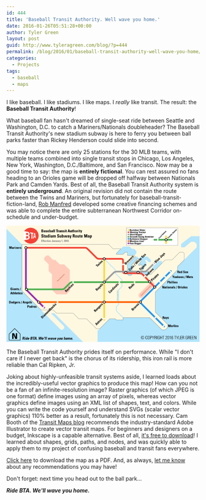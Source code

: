 ```yaml
---
id: 444
title: 'Baseball Transit Authority. Well wave you home.'
date: 2016-01-26T05:51:28+00:00
author: Tyler Green
layout: post
guid: http://www.tyleragreen.com/blog/?p=444
permalink: /blog/2016/01/baseball-transit-authority-well-wave-you-home/
categories:
  - Projects
tags:
  - baseball
  - maps
---
```

I like baseball. I like stadiums. I like maps. I _really_ like transit. The result: the **Baseball Transit Authority**!

What baseball fan hasn't dreamed of single-seat ride between Seattle and Washington, D.C. to catch a Mariners/Nationals doubleheader? The Baseball Transit Authority's new stadium subway is here to ferry you between ball parks faster than Rickey Henderson could slide into second.

You may notice there are only 25 stations for the 30 MLB teams, with multiple teams combined into single transit stops in Chicago, Los Angeles, New York, Washington, D.C./Baltimore, and San Francisco. Now may be a good time to say: the map is **entirely fictional**. You can rest assured no fans heading to an Orioles game will be dropped off halfway between Nationals Park and Camden Yards. Best of all, the Baseball Transit Authority system is **entirely underground**. An original revision did not contain the route between the Twins and Mariners, but fortunately for baseball-transit-fiction-land, <a href="http://mlb.mlb.com/mlb/history/mlb_history_people.jsp?story=com_bio_10" target="_blank">Rob Manfred</a> developed some creative financing schemes and was able to complete the entire subterranean Northwest Corridor on-schedule and under-budget.

<div style="text-align:center"><img src="/assets/img/2016-01-26/bta_map.png" alt="Baseball Transit Authority Subway Map"></div>

The Baseball Transit Authority prides itself on performance. While "I don't care if I never get back" is the chorus of its ridership, this iron rail is more reliable than Cal Ripken, Jr.

Joking about highly-unfeasible transit systems aside, I learned loads about the incredibly-useful vector graphics to produce this map! How can you not be a fan of an infinite-resolution image? Raster graphics (of which JPEG is one format) define images using an array of pixels, whereas vector graphics define images using an XML list of shapes, text, and colors. While you can write the code yourself and understand SVGs (scalar vector graphics) 110% better as a result, fortunately this is not necessary. Cam Booth of the <a href="http://transitmaps.tumblr.com/" target="_blank">Transit Maps blog</a> recommends the industry-standard Adobe Illustrator to create vector transit maps. For beginners and designers on a budget, Inkscape is a capable alternative. Best of all, <a href="https://inkscape.org/en/download/" target="_blank">it's free to download</a>! I learned about shapes, grids, paths, and nodes, and was quickly able to apply them to my project of confusing baseball and transit fans everywhere.

[Click here](/assets/img/2016-01-26/bta_map.pdf) to download the map as a PDF. And, as always, [let me know](http://tyleragreen.com/contact) about any recommendations you may have!

Don't forget: next time you head out to the ball park&#8230;

**_Ride BTA. We'll wave you home._**
